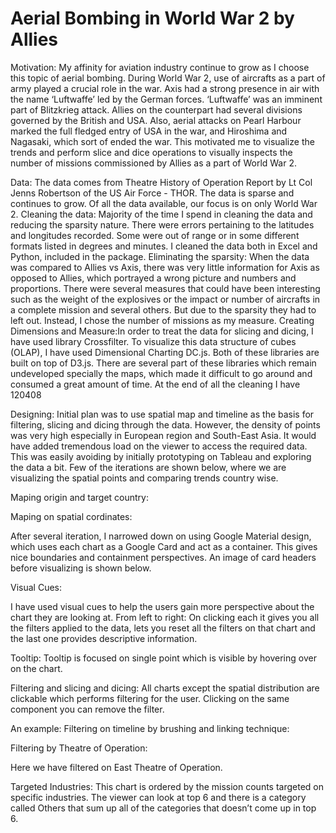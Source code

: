 # Aerial Bombing in World War 2 by Allies

Motivation: 
My affinity for aviation industry continue to grow as I choose this topic of aerial bombing. During World War 2, use of aircrafts as a part of army played a crucial role in the war. Axis had a strong presence in air with the name ‘Luftwaffe’ led by the German forces. ‘Luftwaffe’ was an imminent part of Blitzkrieg attack. Allies on the counterpart had several divisions governed by the British and USA. Also, aerial attacks on Pearl Harbour marked the full fledged entry of USA in the war, and Hiroshima and Nagasaki, which sort of ended the war. This motivated me to visualize the trends and perform slice and dice operations to visually inspects the number of missions commissioned by Allies as a part of World War 2.

Data:
The data comes from Theatre History of Operation Report by Lt Col Jenns Robertson of the US Air Force -  THOR. The data is sparse and continues to grow. Of all the data available, our focus is on only World War 2.
Cleaning the data: Majority of the time I spend in cleaning the data and reducing the sparsity nature. There were errors pertaining to the latitudes and longitudes recorded. Some were out of range or in some different formats listed in degrees and minutes. I cleaned the data both in Excel and Python, included in the package.
Eliminating the sparsity: When the data was compared to Allies vs Axis, there was very little information for Axis as opposed to Allies, which portrayed a wrong picture and numbers and proportions. There were several measures that could have been interesting such as the weight of the explosives or the impact or number of aircrafts in a complete mission and several others. But due to the sparsity they had to left out. Instead, I chose the number of missions as my measure.
Creating Dimensions and Measure:In order to treat the data for slicing and dicing, I have used library Crossfilter. To visualize this data structure of cubes (OLAP), I have used Dimensional Charting DC.js. Both of these libraries are built on top of D3.js. There are several part of these libraries which remain undeveloped specially the maps, which made it difficult to go around and consumed a great amount of time.
At the end of all the cleaning I have 120408

Designing:
Initial plan was to use spatial map and timeline as the basis for filtering, slicing and dicing through the data. However, the density of points was very high especially in European region and South-East Asia. It would have added tremendous load on the viewer to access the required data. This was easily avoiding by initially prototyping on Tableau and exploring the data a bit. Few of the iterations are shown below, where we are visualizing the spatial points and comparing trends country wise.

Maping origin and target country:


Maping on spatial cordinates:


After several iteration, I narrowed down on using Google Material design, which uses each chart as a Google Card and act as a container. This gives nice boundaries and containment perspectives. An image of card headers before visualizing is shown below.


Visual Cues:

I have used visual cues to help the users gain more perspective about the chart they are looking at.
From left to right: On clicking each it gives you all the filters applied to the data, lets you reset all the filters on that chart and the last one provides descriptive information.

Tooltip:
Tooltip is focused on single point which is visible by hovering over on the chart. 

Filtering and slicing and dicing:
All charts except the spatial distribution are clickable which performs filtering for the user. Clicking on the same component you can remove the filter. 


An example:
Filtering on timeline by brushing and linking technique:


Filtering by Theatre of Operation:

Here we have filtered on East Theatre of Operation.

Targeted Industries:
This chart is ordered by the mission counts targeted on specific industries. The viewer can look at top 6 and there is a category called Others that sum up all of the categories that doesn’t  come up in top 6.

